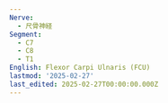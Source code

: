```yaml
---
Nerve:
  - 尺骨神経
Segment:
  - C7
  - C8
  - T1
English: Flexor Carpi Ulnaris (FCU)
lastmod: '2025-02-27'
last_edited: 2025-02-27T00:00:00.000Z
---
```



